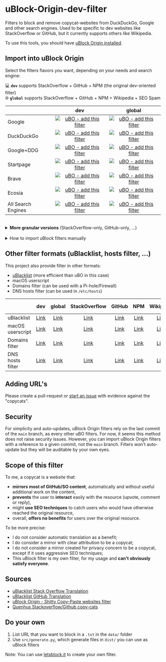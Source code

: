 # uBlock-Origin-dev-filter
Filters to block and remove copycat-websites from DuckDuckGo, Google and other search engines. Used to be specific to dev websites like StackOverflow or GitHub, but it currently supports others like Wikipedia.

To use this tools, you should have [uBlock Origin installed](https://github.com/gorhill/uBlock).

## Import into uBlock Origin

Select the filters flavors you want, depending on your needs and search engine:

💻 **`dev`** supports StackOverflow + GitHub + NPM (the original dev-oriented filter) \
🌐 **`global`** supports StackOverflow + GitHub + NPM + Wikipedia + SEO Spam

||dev|global|
|---|:---:|:---:|
|Google|[![uBO - add this filter](https://img.shields.io/static/v1?label=uBO&message=add%20this%20filter&color=de3f32&style=flat&logo=uBlock%20Origin)](https://subscribe.adblockplus.org/?location=https%3A%2F%2Fraw.githubusercontent.com%2Fquenhus%2FuBlock-Origin-dev-filter%2Fmain%2Fdist%2Fgoogle%2Fall.txt&title=uBlock-Origin-dev-filter%20-%20Google%20-%20Dev)|[![uBO - add this filter](https://img.shields.io/static/v1?label=uBO&message=add%20this%20filter&color=de3f32&style=flat&logo=uBlock%20Origin)](https://subscribe.adblockplus.org/?location=https%3A%2F%2Fraw.githubusercontent.com%2Fquenhus%2FuBlock-Origin-dev-filter%2Fmain%2Fdist%2Fgoogle%2Fglobal.txt&title=uBlock-Origin-dev-filter%20-%20Google%20-%20Global)|
|DuckDuckGo|[![uBO - add this filter](https://img.shields.io/static/v1?label=uBO&message=add%20this%20filter&color=fdd20a&style=flat&logo=uBlock%20Origin)](https://subscribe.adblockplus.org/?location=https%3A%2F%2Fraw.githubusercontent.com%2Fquenhus%2FuBlock-Origin-dev-filter%2Fmain%2Fdist%2Fduckduckgo%2Fall.txt&title=uBlock-Origin-dev-filter%20-%20DuckDuckGo%20-%20Dev)|[![uBO - add this filter](https://img.shields.io/static/v1?label=uBO&message=add%20this%20filter&color=fdd20a&style=flat&logo=uBlock%20Origin)](https://subscribe.adblockplus.org/?location=https%3A%2F%2Fraw.githubusercontent.com%2Fquenhus%2FuBlock-Origin-dev-filter%2Fmain%2Fdist%2Fduckduckgo%2Fglobal.txt&title=uBlock-Origin-dev-filter%20-%20DuckDuckGo%20-%20Global)|
|Google+DDG|[![uBO - add this filter](https://img.shields.io/static/v1?label=uBO&message=add%20this%20filter&color=9b59b6&style=flat&logo=uBlock%20Origin)](https://subscribe.adblockplus.org/?location=https%3A%2F%2Fraw.githubusercontent.com%2Fquenhus%2FuBlock-Origin-dev-filter%2Fmain%2Fdist%2Fgoogle_duckduckgo%2Fall.txt&title=uBlock-Origin-dev-filter%20-%20Google%2BDDG%20-%20Dev)|[![uBO - add this filter](https://img.shields.io/static/v1?label=uBO&message=add%20this%20filter&color=9b59b6&style=flat&logo=uBlock%20Origin)](https://subscribe.adblockplus.org/?location=https%3A%2F%2Fraw.githubusercontent.com%2Fquenhus%2FuBlock-Origin-dev-filter%2Fmain%2Fdist%2Fgoogle_duckduckgo%2Fglobal.txt&title=uBlock-Origin-dev-filter%20-%20Google%2BDDG%20-%20Global)|
|Startpage|[![uBO - add this filter](https://img.shields.io/static/v1?label=uBO&message=add%20this%20filter&color=5b7bca&style=flat&logo=uBlock%20Origin)](https://subscribe.adblockplus.org/?location=https%3A%2F%2Fraw.githubusercontent.com%2Fquenhus%2FuBlock-Origin-dev-filter%2Fmain%2Fdist%2Fstartpage%2Fall.txt&title=uBlock-Origin-dev-filter%20-%20Startpage%20-%20Dev)|[![uBO - add this filter](https://img.shields.io/static/v1?label=uBO&message=add%20this%20filter&color=5b7bca&style=flat&logo=uBlock%20Origin)](https://subscribe.adblockplus.org/?location=https%3A%2F%2Fraw.githubusercontent.com%2Fquenhus%2FuBlock-Origin-dev-filter%2Fmain%2Fdist%2Fstartpage%2Fglobal.txt&title=uBlock-Origin-dev-filter%20-%20Startpage%20-%20Global)|
|Brave|[![uBO - add this filter](https://img.shields.io/static/v1?label=uBO&message=add%20this%20filter&color=f25100&style=flat&logo=uBlock%20Origin)](https://subscribe.adblockplus.org/?location=https%3A%2F%2Fraw.githubusercontent.com%2Fquenhus%2FuBlock-Origin-dev-filter%2Fmain%2Fdist%2Fbrave%2Fall.txt&title=uBlock-Origin-dev-filter%20-%20Brave%20-%20Dev)|[![uBO - add this filter](https://img.shields.io/static/v1?label=uBO&message=add%20this%20filter&color=f25100&style=flat&logo=uBlock%20Origin)](https://subscribe.adblockplus.org/?location=https%3A%2F%2Fraw.githubusercontent.com%2Fquenhus%2FuBlock-Origin-dev-filter%2Fmain%2Fdist%2Fbrave%2Fglobal.txt&title=uBlock-Origin-dev-filter%20-%20Brave%20-%20Global)|
|Ecosia|[![uBO - add this filter](https://img.shields.io/static/v1?label=uBO&message=add%20this%20filter&color=36acb8&style=flat&logo=uBlock%20Origin)](https://subscribe.adblockplus.org/?location=https%3A%2F%2Fraw.githubusercontent.com%2Fquenhus%2FuBlock-Origin-dev-filter%2Fmain%2Fdist%2Fecosia%2Fall.txt&title=uBlock-Origin-dev-filter%20-%20Ecosia%20-%20Dev)|[![uBO - add this filter](https://img.shields.io/static/v1?label=uBO&message=add%20this%20filter&color=36acb8&style=flat&logo=uBlock%20Origin)](https://subscribe.adblockplus.org/?location=https%3A%2F%2Fraw.githubusercontent.com%2Fquenhus%2FuBlock-Origin-dev-filter%2Fmain%2Fdist%2Fecosia%2Fglobal.txt&title=uBlock-Origin-dev-filter%20-%20Ecosia%20-%20Global)|
|All Search Engines|[![uBO - add this filter](https://img.shields.io/static/v1?label=uBO&message=add%20this%20filter&color=ffffff&style=flat&logo=uBlock%20Origin)](https://subscribe.adblockplus.org/?location=https%3A%2F%2Fraw.githubusercontent.com%2Fquenhus%2FuBlock-Origin-dev-filter%2Fmain%2Fdist%2Fall_search_engines%2Fall.txt&title=uBlock-Origin-dev-filter%20-%20All%20Search%20Engines%20-%20Dev)|[![uBO - add this filter](https://img.shields.io/static/v1?label=uBO&message=add%20this%20filter&color=ffffff&style=flat&logo=uBlock%20Origin)](https://subscribe.adblockplus.org/?location=https%3A%2F%2Fraw.githubusercontent.com%2Fquenhus%2FuBlock-Origin-dev-filter%2Fmain%2Fdist%2Fall_search_engines%2Fglobal.txt&title=uBlock-Origin-dev-filter%20-%20All%20Search%20Engines%20-%20Global)|

<br/>

<details>
  <summary><b>More granular versions</b> (StackOverflow-only, GitHub-only, ...)</summary>

||StackOverflow|GitHub|NPM|Wikipedia|SEO Spam|
|---|:---:|:---:|:---:|:---:|:---:|
|Google|[add in uBO](https://subscribe.adblockplus.org/?location=https%3A%2F%2Fraw.githubusercontent.com%2Fquenhus%2FuBlock-Origin-dev-filter%2Fmain%2Fdist%2Fgoogle%2Fstackoverflow_copycats.txt&title=uBlock-Origin-dev-filter%20-%20Google%20-%20StackOverflow)|[add in uBO](https://subscribe.adblockplus.org/?location=https%3A%2F%2Fraw.githubusercontent.com%2Fquenhus%2FuBlock-Origin-dev-filter%2Fmain%2Fdist%2Fgoogle%2Fgithub_copycats.txt&title=uBlock-Origin-dev-filter%20-%20Google%20-%20GitHub)|[add in uBO](https://subscribe.adblockplus.org/?location=https%3A%2F%2Fraw.githubusercontent.com%2Fquenhus%2FuBlock-Origin-dev-filter%2Fmain%2Fdist%2Fgoogle%2Fnpm_copycats.txt&title=uBlock-Origin-dev-filter%20-%20Google%20-%20NPM)|[add in uBO](https://subscribe.adblockplus.org/?location=https%3A%2F%2Fraw.githubusercontent.com%2Fquenhus%2FuBlock-Origin-dev-filter%2Fmain%2Fdist%2Fgoogle%2Fwikipedia_copycats.txt&title=uBlock-Origin-dev-filter%20-%20Google%20-%20Wikipedia)|[add in uBO](https://subscribe.adblockplus.org/?location=https%3A%2F%2Fraw.githubusercontent.com%2Fquenhus%2FuBlock-Origin-dev-filter%2Fmain%2Fdist%2Fgoogle%2Fseo_spam.txt&title=uBlock-Origin-dev-filter%20-%20Google%20-%20SEO%20Spam)|
|DuckDuckGo|[add in uBO](https://subscribe.adblockplus.org/?location=https%3A%2F%2Fraw.githubusercontent.com%2Fquenhus%2FuBlock-Origin-dev-filter%2Fmain%2Fdist%2Fduckduckgo%2Fstackoverflow_copycats.txt&title=uBlock-Origin-dev-filter%20-%20DuckDuckGo%20-%20StackOverflow)|[add in uBO](https://subscribe.adblockplus.org/?location=https%3A%2F%2Fraw.githubusercontent.com%2Fquenhus%2FuBlock-Origin-dev-filter%2Fmain%2Fdist%2Fduckduckgo%2Fgithub_copycats.txt&title=uBlock-Origin-dev-filter%20-%20DuckDuckGo%20-%20GitHub)|[add in uBO](https://subscribe.adblockplus.org/?location=https%3A%2F%2Fraw.githubusercontent.com%2Fquenhus%2FuBlock-Origin-dev-filter%2Fmain%2Fdist%2Fduckduckgo%2Fnpm_copycats.txt&title=uBlock-Origin-dev-filter%20-%20DuckDuckGo%20-%20NPM)|[add in uBO](https://subscribe.adblockplus.org/?location=https%3A%2F%2Fraw.githubusercontent.com%2Fquenhus%2FuBlock-Origin-dev-filter%2Fmain%2Fdist%2Fduckduckgo%2Fwikipedia_copycats.txt&title=uBlock-Origin-dev-filter%20-%20DuckDuckGo%20-%20Wikipedia)|[add in uBO](https://subscribe.adblockplus.org/?location=https%3A%2F%2Fraw.githubusercontent.com%2Fquenhus%2FuBlock-Origin-dev-filter%2Fmain%2Fdist%2Fduckduckgo%2Fseo_spam.txt&title=uBlock-Origin-dev-filter%20-%20DuckDuckGo%20-%20SEO%20Spam)|
|Google+DDG|[add in uBO](https://subscribe.adblockplus.org/?location=https%3A%2F%2Fraw.githubusercontent.com%2Fquenhus%2FuBlock-Origin-dev-filter%2Fmain%2Fdist%2Fgoogle_duckduckgo%2Fstackoverflow_copycats.txt&title=uBlock-Origin-dev-filter%20-%20Google%2BDDG%20-%20StackOverflow)|[add in uBO](https://subscribe.adblockplus.org/?location=https%3A%2F%2Fraw.githubusercontent.com%2Fquenhus%2FuBlock-Origin-dev-filter%2Fmain%2Fdist%2Fgoogle_duckduckgo%2Fgithub_copycats.txt&title=uBlock-Origin-dev-filter%20-%20Google%2BDDG%20-%20GitHub)|[add in uBO](https://subscribe.adblockplus.org/?location=https%3A%2F%2Fraw.githubusercontent.com%2Fquenhus%2FuBlock-Origin-dev-filter%2Fmain%2Fdist%2Fgoogle_duckduckgo%2Fnpm_copycats.txt&title=uBlock-Origin-dev-filter%20-%20Google%2BDDG%20-%20NPM)|[add in uBO](https://subscribe.adblockplus.org/?location=https%3A%2F%2Fraw.githubusercontent.com%2Fquenhus%2FuBlock-Origin-dev-filter%2Fmain%2Fdist%2Fgoogle_duckduckgo%2Fwikipedia_copycats.txt&title=uBlock-Origin-dev-filter%20-%20Google%2BDDG%20-%20Wikipedia)|[add in uBO](https://subscribe.adblockplus.org/?location=https%3A%2F%2Fraw.githubusercontent.com%2Fquenhus%2FuBlock-Origin-dev-filter%2Fmain%2Fdist%2Fgoogle_duckduckgo%2Fseo_spam.txt&title=uBlock-Origin-dev-filter%20-%20Google%2BDDG%20-%20SEO%20Spam)|
|Startpage|[add in uBO](https://subscribe.adblockplus.org/?location=https%3A%2F%2Fraw.githubusercontent.com%2Fquenhus%2FuBlock-Origin-dev-filter%2Fmain%2Fdist%2Fstartpage%2Fstackoverflow_copycats.txt&title=uBlock-Origin-dev-filter%20-%20Startpage%20-%20StackOverflow)|[add in uBO](https://subscribe.adblockplus.org/?location=https%3A%2F%2Fraw.githubusercontent.com%2Fquenhus%2FuBlock-Origin-dev-filter%2Fmain%2Fdist%2Fstartpage%2Fgithub_copycats.txt&title=uBlock-Origin-dev-filter%20-%20Startpage%20-%20GitHub)|[add in uBO](https://subscribe.adblockplus.org/?location=https%3A%2F%2Fraw.githubusercontent.com%2Fquenhus%2FuBlock-Origin-dev-filter%2Fmain%2Fdist%2Fstartpage%2Fnpm_copycats.txt&title=uBlock-Origin-dev-filter%20-%20Startpage%20-%20NPM)|[add in uBO](https://subscribe.adblockplus.org/?location=https%3A%2F%2Fraw.githubusercontent.com%2Fquenhus%2FuBlock-Origin-dev-filter%2Fmain%2Fdist%2Fstartpage%2Fwikipedia_copycats.txt&title=uBlock-Origin-dev-filter%20-%20Startpage%20-%20Wikipedia)|[add in uBO](https://subscribe.adblockplus.org/?location=https%3A%2F%2Fraw.githubusercontent.com%2Fquenhus%2FuBlock-Origin-dev-filter%2Fmain%2Fdist%2Fstartpage%2Fseo_spam.txt&title=uBlock-Origin-dev-filter%20-%20Startpage%20-%20SEO%20Spam)|
|Brave|[add in uBO](https://subscribe.adblockplus.org/?location=https%3A%2F%2Fraw.githubusercontent.com%2Fquenhus%2FuBlock-Origin-dev-filter%2Fmain%2Fdist%2Fbrave%2Fstackoverflow_copycats.txt&title=uBlock-Origin-dev-filter%20-%20Brave%20-%20StackOverflow)|[add in uBO](https://subscribe.adblockplus.org/?location=https%3A%2F%2Fraw.githubusercontent.com%2Fquenhus%2FuBlock-Origin-dev-filter%2Fmain%2Fdist%2Fbrave%2Fgithub_copycats.txt&title=uBlock-Origin-dev-filter%20-%20Brave%20-%20GitHub)|[add in uBO](https://subscribe.adblockplus.org/?location=https%3A%2F%2Fraw.githubusercontent.com%2Fquenhus%2FuBlock-Origin-dev-filter%2Fmain%2Fdist%2Fbrave%2Fnpm_copycats.txt&title=uBlock-Origin-dev-filter%20-%20Brave%20-%20NPM)|[add in uBO](https://subscribe.adblockplus.org/?location=https%3A%2F%2Fraw.githubusercontent.com%2Fquenhus%2FuBlock-Origin-dev-filter%2Fmain%2Fdist%2Fbrave%2Fwikipedia_copycats.txt&title=uBlock-Origin-dev-filter%20-%20Brave%20-%20Wikipedia)|[add in uBO](https://subscribe.adblockplus.org/?location=https%3A%2F%2Fraw.githubusercontent.com%2Fquenhus%2FuBlock-Origin-dev-filter%2Fmain%2Fdist%2Fbrave%2Fseo_spam.txt&title=uBlock-Origin-dev-filter%20-%20Brave%20-%20SEO%20Spam)|
|Ecosia|[add in uBO](https://subscribe.adblockplus.org/?location=https%3A%2F%2Fraw.githubusercontent.com%2Fquenhus%2FuBlock-Origin-dev-filter%2Fmain%2Fdist%2Fecosia%2Fstackoverflow_copycats.txt&title=uBlock-Origin-dev-filter%20-%20Ecosia%20-%20StackOverflow)|[add in uBO](https://subscribe.adblockplus.org/?location=https%3A%2F%2Fraw.githubusercontent.com%2Fquenhus%2FuBlock-Origin-dev-filter%2Fmain%2Fdist%2Fecosia%2Fgithub_copycats.txt&title=uBlock-Origin-dev-filter%20-%20Ecosia%20-%20GitHub)|[add in uBO](https://subscribe.adblockplus.org/?location=https%3A%2F%2Fraw.githubusercontent.com%2Fquenhus%2FuBlock-Origin-dev-filter%2Fmain%2Fdist%2Fecosia%2Fnpm_copycats.txt&title=uBlock-Origin-dev-filter%20-%20Ecosia%20-%20NPM)|[add in uBO](https://subscribe.adblockplus.org/?location=https%3A%2F%2Fraw.githubusercontent.com%2Fquenhus%2FuBlock-Origin-dev-filter%2Fmain%2Fdist%2Fecosia%2Fwikipedia_copycats.txt&title=uBlock-Origin-dev-filter%20-%20Ecosia%20-%20Wikipedia)|[add in uBO](https://subscribe.adblockplus.org/?location=https%3A%2F%2Fraw.githubusercontent.com%2Fquenhus%2FuBlock-Origin-dev-filter%2Fmain%2Fdist%2Fecosia%2Fseo_spam.txt&title=uBlock-Origin-dev-filter%20-%20Ecosia%20-%20SEO%20Spam)|
|All Search Engines|[add in uBO](https://subscribe.adblockplus.org/?location=https%3A%2F%2Fraw.githubusercontent.com%2Fquenhus%2FuBlock-Origin-dev-filter%2Fmain%2Fdist%2Fall_search_engines%2Fstackoverflow_copycats.txt&title=uBlock-Origin-dev-filter%20-%20All%20Search%20Engines%20-%20StackOverflow)|[add in uBO](https://subscribe.adblockplus.org/?location=https%3A%2F%2Fraw.githubusercontent.com%2Fquenhus%2FuBlock-Origin-dev-filter%2Fmain%2Fdist%2Fall_search_engines%2Fgithub_copycats.txt&title=uBlock-Origin-dev-filter%20-%20All%20Search%20Engines%20-%20GitHub)|[add in uBO](https://subscribe.adblockplus.org/?location=https%3A%2F%2Fraw.githubusercontent.com%2Fquenhus%2FuBlock-Origin-dev-filter%2Fmain%2Fdist%2Fall_search_engines%2Fnpm_copycats.txt&title=uBlock-Origin-dev-filter%20-%20All%20Search%20Engines%20-%20NPM)|[add in uBO](https://subscribe.adblockplus.org/?location=https%3A%2F%2Fraw.githubusercontent.com%2Fquenhus%2FuBlock-Origin-dev-filter%2Fmain%2Fdist%2Fall_search_engines%2Fwikipedia_copycats.txt&title=uBlock-Origin-dev-filter%20-%20All%20Search%20Engines%20-%20Wikipedia)|[add in uBO](https://subscribe.adblockplus.org/?location=https%3A%2F%2Fraw.githubusercontent.com%2Fquenhus%2FuBlock-Origin-dev-filter%2Fmain%2Fdist%2Fall_search_engines%2Fseo_spam.txt&title=uBlock-Origin-dev-filter%20-%20All%20Search%20Engines%20-%20SEO%20Spam)|

</details>

<br/>

<details>
  <summary>How to import uBlock filters manually</summary>

### Manually import filters

  1. Open uBlock Origin settings
  2. Under the "Filter lists" tab, scroll to the bottom where it says “Custom” and click the “Import” checkbox to reveal the custom URL textbox
  3. Append the URL `https://raw.githubusercontent.com/quenhus/uBlock-Origin-dev-filter/main/dist/google_duckduckgo/all.txt` in the textbox
  4. Press `Apply Changes` in the upper left

  Note: In `dist/`, you can find filters for other search engines (Google, DuckDuckGo, Startpage or Brave). You can use and combine these filters by using the raw URL of `dist/` files.
</details>

## Other filter formats (uBlacklist, hosts filter, ...)

This project also provide filter in other formats:
- [uBlacklist](https://github.com/iorate/ublacklist) (more efficient than uBO in this case)
- macOS userscript
- Domains filter (can be used with a Pi-hole/Firewall)
- DNS hosts filter (can be used in `/etc/hosts`)

||dev|global|StackOverflow|GitHub|NPM|Wikipedia|SEO Spam|
|---|:---:|:---:|:---:|:---:|:---:|:---:|:---:|
|uBlacklist|[Link](https://raw.githubusercontent.com/quenhus/uBlock-Origin-dev-filter/main/dist/other_format/uBlacklist/all.txt)|[Link](https://raw.githubusercontent.com/quenhus/uBlock-Origin-dev-filter/main/dist/other_format/uBlacklist/global.txt)|[Link](https://raw.githubusercontent.com/quenhus/uBlock-Origin-dev-filter/main/dist/other_format/uBlacklist/stackoverflow_copycats.txt)|[Link](https://raw.githubusercontent.com/quenhus/uBlock-Origin-dev-filter/main/dist/other_format/uBlacklist/github_copycats.txt)|[Link](https://raw.githubusercontent.com/quenhus/uBlock-Origin-dev-filter/main/dist/other_format/uBlacklist/npm_copycats.txt)|[Link](https://raw.githubusercontent.com/quenhus/uBlock-Origin-dev-filter/main/dist/other_format/uBlacklist/wikipedia_copycats.txt)|[Link](https://raw.githubusercontent.com/quenhus/uBlock-Origin-dev-filter/main/dist/other_format/uBlacklist/seo_spam.txt)|
|macOS userscript|[Link](https://raw.githubusercontent.com/quenhus/uBlock-Origin-dev-filter/main/dist/userscript/google_duckduckgo/all.txt)|[Link](https://raw.githubusercontent.com/quenhus/uBlock-Origin-dev-filter/main/dist/userscript/google_duckduckgo/global.txt)|[Link](https://raw.githubusercontent.com/quenhus/uBlock-Origin-dev-filter/main/dist/userscript/google_duckduckgo/stackoverflow_copycats.txt)|[Link](https://raw.githubusercontent.com/quenhus/uBlock-Origin-dev-filter/main/dist/userscript/google_duckduckgo/github_copycats.txt)|[Link](https://raw.githubusercontent.com/quenhus/uBlock-Origin-dev-filter/main/dist/userscript/google_duckduckgo/npm_copycats.txt)|[Link](https://raw.githubusercontent.com/quenhus/uBlock-Origin-dev-filter/main/dist/userscript/google_duckduckgo/wikipedia_copycats.txt)|[Link](https://raw.githubusercontent.com/quenhus/uBlock-Origin-dev-filter/main/dist/userscript/google_duckduckgo/seo_spam.txt)|
|Domains filter|[Link](https://raw.githubusercontent.com/quenhus/uBlock-Origin-dev-filter/main/dist/other_format/domains/all.txt)|[Link](https://raw.githubusercontent.com/quenhus/uBlock-Origin-dev-filter/main/dist/other_format/domains/global.txt)|[Link](https://raw.githubusercontent.com/quenhus/uBlock-Origin-dev-filter/main/dist/other_format/domains/stackoverflow_copycats.txt)|[Link](https://raw.githubusercontent.com/quenhus/uBlock-Origin-dev-filter/main/dist/other_format/domains/github_copycats.txt)|[Link](https://raw.githubusercontent.com/quenhus/uBlock-Origin-dev-filter/main/dist/other_format/domains/npm_copycats.txt)|[Link](https://raw.githubusercontent.com/quenhus/uBlock-Origin-dev-filter/main/dist/other_format/domains/wikipedia_copycats.txt)|[Link](https://raw.githubusercontent.com/quenhus/uBlock-Origin-dev-filter/main/dist/other_format/domains/seo_spam.txt)|
|DNS hosts filter|[Link](https://raw.githubusercontent.com/quenhus/uBlock-Origin-dev-filter/main/dist/other_format/hosts/all.txt)|[Link](https://raw.githubusercontent.com/quenhus/uBlock-Origin-dev-filter/main/dist/other_format/hosts/global.txt)|[Link](https://raw.githubusercontent.com/quenhus/uBlock-Origin-dev-filter/main/dist/other_format/hosts/stackoverflow_copycats.txt)|[Link](https://raw.githubusercontent.com/quenhus/uBlock-Origin-dev-filter/main/dist/other_format/hosts/github_copycats.txt)|[Link](https://raw.githubusercontent.com/quenhus/uBlock-Origin-dev-filter/main/dist/other_format/hosts/npm_copycats.txt)|[Link](https://raw.githubusercontent.com/quenhus/uBlock-Origin-dev-filter/main/dist/other_format/hosts/wikipedia_copycats.txt)|[Link](https://raw.githubusercontent.com/quenhus/uBlock-Origin-dev-filter/main/dist/other_format/hosts/seo_spam.txt)|

## Adding URL's

Please create a pull-request or [start an issue](https://github.com/quenhus/uBlock-Origin-dev-filter/issues/new?assignees=&labels=block-request&template=request-to-add-a-website-to-the-filter.md&title=Request%3A+add+COPYCAT_URL+to+the+filter) with evidence against the "copycats".

## Security

For simplicity and auto-updates, uBlock Origin filters rely on the last commit of the `main` branch, as every other uBO filters. For now, it seems this method does not raise security issues. However, you can import uBlock Origin filters with a reference to a given commit, not the `main` branch. Filters won't auto-update but they will be auditable by your own eyes.

## Scope of this filter

To me, a copycat is a website that:
- **mirrors most of GitHub/SO content**, automatically and without useful additional work on the content,
- **prevents** the user to **interact** easily with the resource (upvote, comment or reply),
- might **use SEO techniques** to catch users who would have otherwise reached the original resource,
- overall, **offers no benefits** for users over the original resource.

To be more precise:
- I do not consider automatic translation as a benefit;
- I do consider a mirror with clear attribution to be a copycat;
- I do not consider a mirror created for privacy concern to be a copycat, except if it uses aggressive SEO techniques;
- This uBlock filter is my own filter, for my usage and **can't obviously satisfy everyone**.

## Sources

* [uBlacklist Stack Overflow Translation](https://github.com/arosh/ublacklist-stackoverflow-translation)
* [uBlacklist GitHub Translation](https://github.com/arosh/ublacklist-github-translation)
* [uBlock Origin - Shitty Copy-Paste websites filter](https://github.com/stroobants-dev/ublock-origin-shitty-copies-filter)
* [Quenhus Stackoverflow/Github copy-cats](https://gist.github.com/quenhus/6bd2c47e5780f726f0c96c0a2ee762a4)

## Do your own

1. List URL that you want to block in a `.txt` in the `data/` folder
2. Use `src/generate.py`, which generate files in `dist/` you can use as uBlock filters

Note: You can use [letsblock.it](https://letsblock.it/filters/search-results) to create your own filter.
